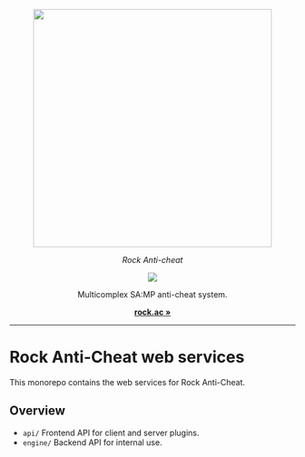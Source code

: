 <p align="center">
  <a aria-label="rock.ac logo" href="https://rockac.stalker-rp.net">
    <img src="https://rockac.stalker-rp.net/application/public/img/github-logo-dark.png" width="420" />
  </a>
</p>

<p align="center">
  <em>Rock Anti-cheat</em>
</p>

<p align="center">
  <a href="https://github.com/rock-ac/docs">
    <img src="https://img.shields.io/badge/Docs-9083D2?logoColor=9083D2" />
  </a>
</p>

<p align="center">
  Multicomplex SA:MP anti-cheat system.
</p>

<p align="center">
  <a href="https://rockac.stalker-rp.net"><strong>rock.ac »</strong></a>
</p>

<hr>

# Rock Anti-Cheat web services

This monorepo contains the web services for Rock Anti-Cheat.

## Overview

- `api/` Frontend API for client and server plugins.
- `engine/` Backend API for internal use.
